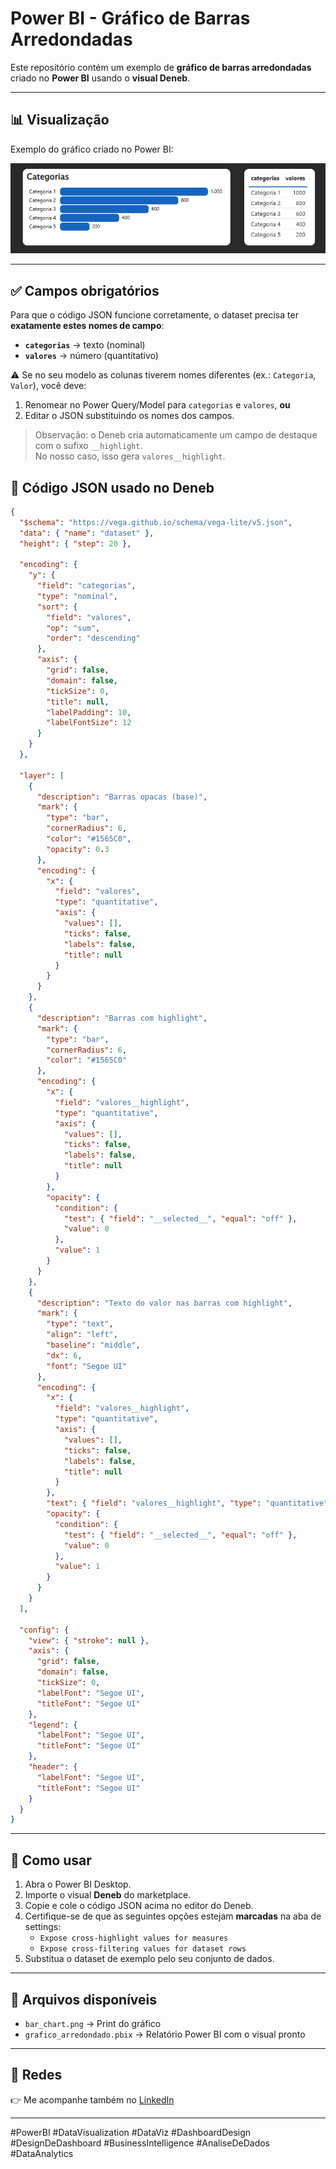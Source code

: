 # Power BI - Gráfico de Barras Arredondadas

Este repositório contém um exemplo de **gráfico de barras arredondadas** criado no **Power BI** usando o **visual Deneb**.

---

## 📊 Visualização
Exemplo do gráfico criado no Power BI:

![Exemplo do Gráfico](https://github.com/JulianaFortunato/powerbi-bar-chart/blob/main/bar_chart.png)

---

## ✅ Campos obrigatórios
Para que o código JSON funcione corretamente, o dataset precisa ter **exatamente estes nomes de campo**:

- **`categorias`** → texto (nominal)  
- **`valores`** → número (quantitativo)  

⚠️ Se no seu modelo as colunas tiverem nomes diferentes (ex.: `Categoria`, `Valor`), você deve:  
1. Renomear no Power Query/Model para `categorias` e `valores`, **ou**  
2. Editar o JSON substituindo os nomes dos campos.

> Observação: o Deneb cria automaticamente um campo de destaque com o sufixo `__highlight`.  
> No nosso caso, isso gera `valores__highlight`.

## 📄 Código JSON usado no Deneb
```json
{
  "$schema": "https://vega.github.io/schema/vega-lite/v5.json",
  "data": { "name": "dataset" },
  "height": { "step": 20 },

  "encoding": {
    "y": {
      "field": "categorias",
      "type": "nominal",
      "sort": {
        "field": "valores",
        "op": "sum",
        "order": "descending"
      },
      "axis": {
        "grid": false,
        "domain": false,
        "tickSize": 0,
        "title": null,
        "labelPadding": 10,
        "labelFontSize": 12
      }
    }
  },

  "layer": [
    {
      "description": "Barras opacas (base)",
      "mark": {
        "type": "bar",
        "cornerRadius": 6,
        "color": "#1565C0",
        "opacity": 0.3
      },
      "encoding": {
        "x": {
          "field": "valores",
          "type": "quantitative",
          "axis": {
            "values": [],
            "ticks": false,
            "labels": false,
            "title": null
          }
        }
      }
    },
    {
      "description": "Barras com highlight",
      "mark": {
        "type": "bar",
        "cornerRadius": 6,
        "color": "#1565C0"
      },
      "encoding": {
        "x": {
          "field": "valores__highlight",
          "type": "quantitative",
          "axis": {
            "values": [],
            "ticks": false,
            "labels": false,
            "title": null
          }
        },
        "opacity": {
          "condition": {
            "test": { "field": "__selected__", "equal": "off" },
            "value": 0
          },
          "value": 1
        }
      }
    },
    {
      "description": "Texto do valor nas barras com highlight",
      "mark": {
        "type": "text",
        "align": "left",
        "baseline": "middle",
        "dx": 6,
        "font": "Segoe UI"
      },
      "encoding": {
        "x": {
          "field": "valores__highlight",
          "type": "quantitative",
          "axis": {
            "values": [],
            "ticks": false,
            "labels": false,
            "title": null
          }
        },
        "text": { "field": "valores__highlight", "type": "quantitative", "format": ",.0f" },
        "opacity": {
          "condition": {
            "test": { "field": "__selected__", "equal": "off" },
            "value": 0
          },
          "value": 1
        }
      }
    }
  ],

  "config": {
    "view": { "stroke": null },
    "axis": {
      "grid": false,
      "domain": false,
      "tickSize": 0,
      "labelFont": "Segoe UI",
      "titleFont": "Segoe UI"
    },
    "legend": {
      "labelFont": "Segoe UI",
      "titleFont": "Segoe UI"
    },
    "header": {
      "labelFont": "Segoe UI",
      "titleFont": "Segoe UI"
    }
  }
}
```
---

## 📝 Como usar
1. Abra o Power BI Desktop.  
2. Importe o visual **Deneb** do marketplace.  
3. Copie e cole o código JSON acima no editor do Deneb.
4. Certifique-se de que as seguintes opções estejam **marcadas** na aba de settings:
   - `Expose cross-highlight values for measures`
   - `Expose cross-filtering values for dataset rows`
5. Substitua o dataset de exemplo pelo seu conjunto de dados.  

---

## 📂 Arquivos disponíveis
- `bar_chart.png` → Print do gráfico  
- `grafico_arredondado.pbix` → Relatório Power BI com o visual pronto  

---

## 🔗 Redes
👉 Me acompanhe também no [LinkedIn](https://www.linkedin.com/in/juliana-fortunato-006b56190/)  

---

#PowerBI #DataVisualization #DataViz #DashboardDesign #DesignDeDashboard #BusinessIntelligence #AnaliseDeDados #DataAnalytics 
